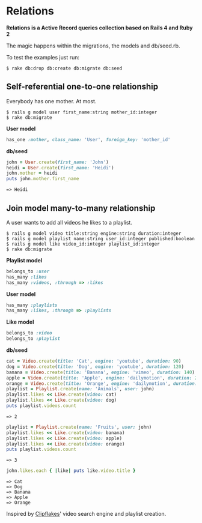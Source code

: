 # Relations

**Relations is a Active Record queries collection based on Rails 4 and Ruby 2**

The magic happens within the migrations, the models and db/seed.rb.

To test the examples just run:

```
$ rake db:drop db:create db:migrate db:seed
```

## Self-referential one-to-one relationship
Everybody has one mother. At most.

```
$ rails g model user first_name:string mother_id:integer
$ rake db:migrate
```

**User model**

```ruby
has_one :mother, class_name: 'User', foreign_key: 'mother_id'
```

**db/seed**

```ruby
john = User.create(first_name: 'John')
heidi = User.create(first_name: 'Heidi')
john.mother = heidi
puts john.mother.first_name
```

```
=> Heidi
```

## Join model many-to-many relationship
A user wants to add all videos he likes to a playlist.

```
$ rails g model video title:string engine:string duration:integer
$ rails g model playlist name:string user_id:integer published:boolean
$ rails g model like video_id:integer playlist_id:integer
$ rake db:migrate
```

**Playlist model**

```ruby
belongs_to :user
has_many :likes
has_many :videos, :through => :likes
```

**User model**

```ruby
has_many :playlists
has_many :likes, :through => :playlists
```

**Like model**

```ruby
belongs_to :video
belongs_to :playlist
```

**db/seed**

```ruby
cat = Video.create(title: 'Cat', engine: 'youtube', duration: 90)
dog = Video.create(title: 'Dog', engine: 'youtube', duration: 120)
banana = Video.create(title: 'Banana', engine: 'vimeo', duration: 140)
apple = Video.create(title: 'Apple', engine: 'dailymotion', duration: 240)
orange = Video.create(title: 'Orange', engine: 'dailymotion', duration: 30)
playlist = Playlist.create(name: 'Animals', user: john)
playlist.likes << Like.create(video: cat)
playlist.likes << Like.create(video: dog)
puts playlist.videos.count
```
```
=> 2
```

```ruby
playlist = Playlist.create(name: 'Fruits', user: john)
playlist.likes << Like.create(video: banana)
playlist.likes << Like.create(video: apple)
playlist.likes << Like.create(video: orange)
puts playlist.videos.count
```

```
=> 3
```

```ruby
john.likes.each { |like| puts like.video.title } 
```

```
=> Cat
=> Dog
=> Banana
=> Apple
=> Orange
```

Inspired by [Clipflakes](http://blog.clipflakes.tv/2011/05/26/relaunch-der-website/)' video search engine and playlist creation.
